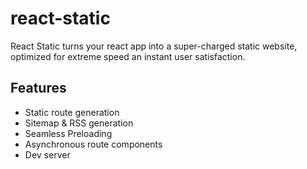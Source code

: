 # react-static

React Static turns your react app into a super-charged static website, optimized for extreme speed an instant user satisfaction.

## Features
- Static route generation
- Sitemap & RSS generation
- Seamless Preloading
- Asynchronous route components
- Dev server
